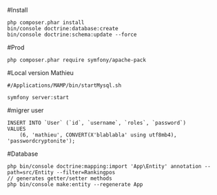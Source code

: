 #Install
```
php composer.phar install
bin/console doctrine:database:create
bin/console doctrine:schema:update --force
```

#Prod
```
php composer.phar require symfony/apache-pack
```

#Local version Mathieu
```
#/Applications/MAMP/bin/startMysql.sh

symfony server:start
```

#migrer user
```
INSERT INTO `User` (`id`, `username`, `roles`, `password`)
VALUES
	(6, 'mathieu', CONVERT(X'blablabla' using utf8mb4), 'passwordcryptonite');
```

#Database
```
php bin/console doctrine:mapping:import 'App\Entity' annotation --path=src/Entity --filter=Rankingpos
// generates getter/setter methods
php bin/console make:entity --regenerate App
```
